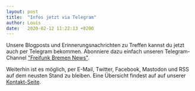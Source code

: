 ```yaml
---
layout: post
title:  "Infos jetzt via Telegram"
author: Louis
date:   2020-02-12 11:22:13 +0200
---
```


Unsere Blogposts und Erinnerungsnachrichten zu Treffen kannst du jetzt auch per Telegram bekommen.
Abonniere dazu einfach unseren Telegram-Channel ["Freifunk Bremen News"](https://t.me/FreifunkHB).

Weiterhin ist es möglich, per E-Mail, Twitter, Facebook, Mastodon und RSS auf dem neusten Stand zu bleiben.
Eine Übersicht findest auf auf unserer [Kontakt-Seite](/kontakt.html).
